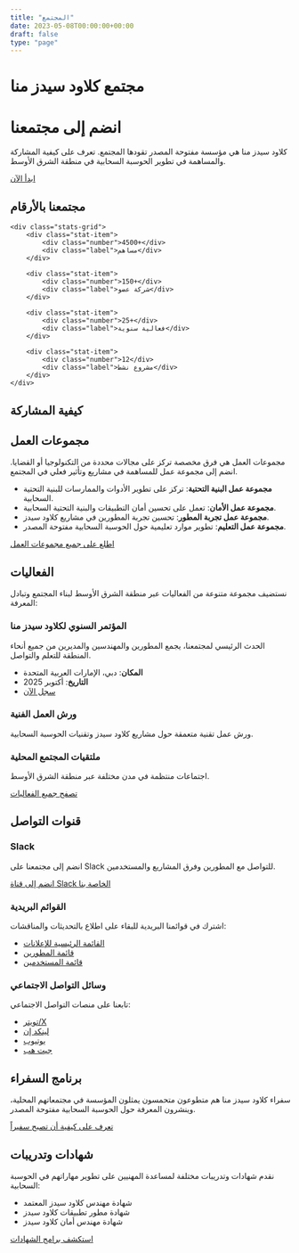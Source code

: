 ```yaml
---
title: "المجتمع"
date: 2023-05-08T00:00:00+00:00
draft: false
type: "page"
---
```


# مجتمع كلاود سيدز منا

<div class="hero-section">
    <h1>انضم إلى مجتمعنا</h1>
    <p>كلاود سيدز منا هي مؤسسة مفتوحة المصدر تقودها المجتمع. تعرف على كيفية المشاركة والمساهمة في تطوير الحوسبة السحابية في منطقة الشرق الأوسط.</p>
    <a href="#get-involved" class="btn-primary">ابدأ الآن</a>
</div>

<div class="community-section">
    <h2>مجتمعنا بالأرقام</h2>
    
    <div class="stats-grid">
        <div class="stat-item">
            <div class="number">4500+</div>
            <div class="label">مساهم</div>
        </div>
        
        <div class="stat-item">
            <div class="number">150+</div>
            <div class="label">شركة عضو</div>
        </div>
        
        <div class="stat-item">
            <div class="number">25+</div>
            <div class="label">فعالية سنوية</div>
        </div>
        
        <div class="stat-item">
            <div class="number">12</div>
            <div class="label">مشروع نشط</div>
        </div>
    </div>
</div>

<h2 id="get-involved">كيفية المشاركة</h2>

## مجموعات العمل

مجموعات العمل هي فرق مخصصة تركز على مجالات محددة من التكنولوجيا أو القضايا. انضم إلى مجموعة عمل للمساهمة في مشاريع وتأثير فعلي في المجتمع.

* **مجموعة عمل البنية التحتية**: تركز على تطوير الأدوات والممارسات للبنية التحتية السحابية.
* **مجموعة عمل الأمان**: تعمل على تحسين أمان التطبيقات والبنية التحتية السحابية.
* **مجموعة عمل تجربة المطور**: تحسين تجربة المطورين في مشاريع كلاود سيدز.
* **مجموعة عمل التعليم**: تطوير موارد تعليمية حول الحوسبة السحابية مفتوحة المصدر.

[اطلع على جميع مجموعات العمل](/ar/community/workgroups)

## الفعاليات

نستضيف مجموعة متنوعة من الفعاليات عبر منطقة الشرق الأوسط لبناء المجتمع وتبادل المعرفة:

### المؤتمر السنوي لكلاود سيدز منا

الحدث الرئيسي لمجتمعنا، يجمع المطورين والمهندسين والمديرين من جميع أنحاء المنطقة للتعلم والتواصل.

* **المكان**: دبي، الإمارات العربية المتحدة
* **التاريخ**: أكتوبر 2025
* [سجل الآن](/ar/events/annual-conference-2025)

### ورش العمل الفنية

ورش عمل تقنية متعمقة حول مشاريع كلاود سيدز وتقنيات الحوسبة السحابية.

### ملتقيات المجتمع المحلية

اجتماعات منتظمة في مدن مختلفة عبر منطقة الشرق الأوسط.

[تصفح جميع الفعاليات](/ar/events)

## قنوات التواصل

### Slack

انضم إلى مجتمعنا على Slack للتواصل مع المطورين وفرق المشاريع والمستخدمين.

[انضم إلى قناة Slack الخاصة بنا](https://cloudseeds-mena.slack.com)

### القوائم البريدية

اشترك في قوائمنا البريدية للبقاء على اطلاع بالتحديثات والمناقشات:

* [القائمة الرئيسية للإعلانات](mailto:announce-subscribe@cloudseeds-mena.org)
* [قائمة المطورين](mailto:dev-subscribe@cloudseeds-mena.org)
* [قائمة المستخدمين](mailto:users-subscribe@cloudseeds-mena.org)

### وسائل التواصل الاجتماعي

تابعنا على منصات التواصل الاجتماعي:

* [تويتر/X](https://twitter.com/cloudseeds_mena)
* [لينكد إن](https://linkedin.com/company/cloudseeds-mena)
* [يوتيوب](https://youtube.com/cloudseedsmena)
* [جيت هب](https://github.com/cloudseeds-mena)

## برنامج السفراء

سفراء كلاود سيدز منا هم متطوعون متحمسون يمثلون المؤسسة في مجتمعاتهم المحلية، وينشرون المعرفة حول الحوسبة السحابية مفتوحة المصدر.

[تعرف على كيفية أن تصبح سفيراً](/ar/community/ambassador-program)

## شهادات وتدريبات

نقدم شهادات وتدريبات مختلفة لمساعدة المهنيين على تطوير مهاراتهم في الحوسبة السحابية:

* شهادة مهندس كلاود سيدز المعتمد
* شهادة مطور تطبيقات كلاود سيدز
* شهادة مهندس أمان كلاود سيدز

[استكشف برامج الشهادات](/ar/training)